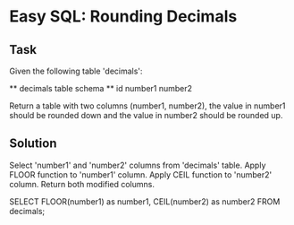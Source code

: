 # Easy SQL: Rounding Decimals

## Task

Given the following table 'decimals':

** decimals table schema **
id
number1
number2

Return a table with two columns (number1, number2), the value in number1 should be rounded down and the value in number2 should be rounded up.


## Solution
Select 'number1' and 'number2' columns from 'decimals' table.
Apply FLOOR function to 'number1' column.
Apply CEIL function to 'number2' column.
Return both modified columns.

SELECT 
  FLOOR(number1) as number1,
  CEIL(number2) as number2
FROM decimals;
